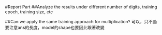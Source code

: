 #Report Part
##Analyze the results under different number of digits, training epoch, training size, etc

##Can we apply the same training approach for multiplication?
可以，只不過要注意ans的長度，model的shape也要因此跟著改變
